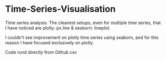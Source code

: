 # Time-Series-Visualisation

Time series analysis. The cleanest setups, even for multiple time series, that I have noticed are plotly: px.line & seaborn: lineplot. 

I couldn’t see improvement on plotly time series using seaborn, and for this reason I have focused exclusively on plotly. 

Code rund directly from Github csv
